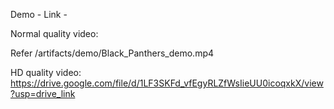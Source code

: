 Demo - Link -

Normal quality video:

Refer /artifacts/demo/Black_Panthers_demo.mp4

HD quality video:
https://drive.google.com/file/d/1LF3SKFd_vfEgyRLZfWsIieUU0icoqxkX/view?usp=drive_link
